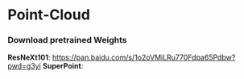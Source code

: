 # Point-Cloud

### Download pretrained Weights
**ResNeXt101**: https://pan.baidu.com/s/1o2oVMiLRu770Fdpa65Pdbw?pwd=g3yi
**SuperPoint**: 
